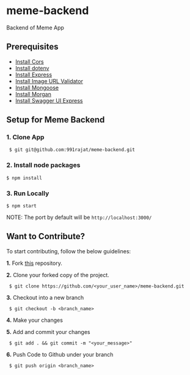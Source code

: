 # meme-backend
Backend of Meme App

## Prerequisites

* [Install Cors](https://www.npmjs.com/package/cors)
* [Install dotenv](https://www.npmjs.com/package/dotenv)
* [Install Express](https://www.npmjs.com/package/dotenv)
* [Install Image URL Validator](https://www.npmjs.com/search?q=image-url-validator)
* [Install Mongoose](https://www.npmjs.com/package/mongoose)
* [Install Morgan](https://www.npmjs.com/package/morgan)
* [Install Swagger UI Express](https://www.npmjs.com/package/swagger-ui-express)



## Setup for Meme Backend

  ### 1. Clone App
  
     $ git git@github.com:991rajat/meme-backend.git

 ### 2. Install node packages
   ```
   $ npm install 
  ```
  
   ### 3. Run Locally 
   ```
   $ npm start  
  ```
  NOTE: The port by default will be ```http://localhost:3000/```
  
  
  ## Want to Contribute?

To start contributing, follow the below guidelines: 

**1.**  Fork [this](git@github.com:991rajat/meme-backend.git) repository.

**2.**  Clone your forked copy of the project.

     $ git clone https://github.com/<your_user_name>/meme-backend.git

     
**3.** Checkout into a new branch 

     $ git checkout -b <branch_name>

**4.** Make your changes

**5.** Add and commit your changes

     $ git add . && git commit -m "<your_message>"
     
**6.** Push Code to Github under your branch 

     $ git push origin <branch_name>   
     
     
